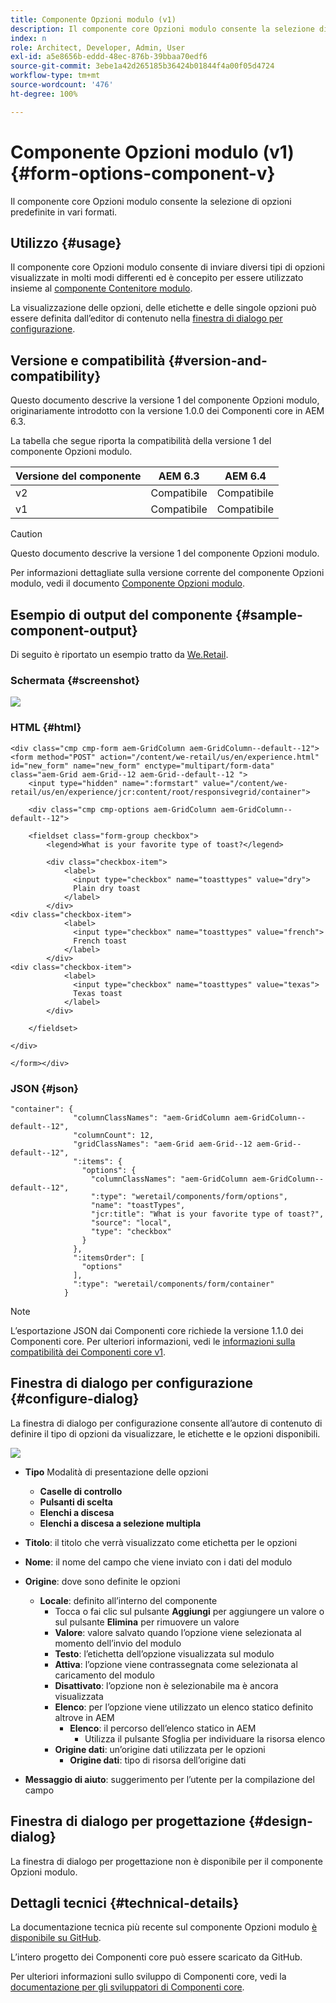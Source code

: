 ```yaml
---
title: Componente Opzioni modulo (v1)
description: Il componente core Opzioni modulo consente la selezione di opzioni predefinite in vari formati.
index: n
role: Architect, Developer, Admin, User
exl-id: a5e8656b-eddd-48ec-876b-39bbaa70edf6
source-git-commit: 3ebe1a42d265185b36424b01844f4a00f05d4724
workflow-type: tm+mt
source-wordcount: '476'
ht-degree: 100%

---
```


# Componente Opzioni modulo (v1) {#form-options-component-v}

Il componente core Opzioni modulo consente la selezione di opzioni predefinite in vari formati.

## Utilizzo {#usage}

Il componente core Opzioni modulo consente di inviare diversi tipi di opzioni visualizzate in molti modi differenti ed è concepito per essere utilizzato insieme al [componente Contenitore modulo](form-container-v1.md).

La visualizzazione delle opzioni, delle etichette e delle singole opzioni può essere definita dall’editor di contenuto nella [finestra di dialogo per configurazione](#configure-dialog).

## Versione e compatibilità {#version-and-compatibility}

Questo documento descrive la versione 1 del componente Opzioni modulo, originariamente introdotto con la versione 1.0.0 dei Componenti core in AEM 6.3.

La tabella che segue riporta la compatibilità della versione 1 del componente Opzioni modulo.

| Versione del componente | AEM 6.3 | AEM 6.4 |
|--- |--- |--- |
| v2 | Compatibile | Compatibile |
| v1 | Compatibile | Compatibile |

>[!CAUTION]
>
>Questo documento descrive la versione 1 del componente Opzioni modulo.
>
>Per informazioni dettagliate sulla versione corrente del componente Opzioni modulo, vedi il documento [Componente Opzioni modulo](/help/components/forms/form-options.md).

## Esempio di output del componente {#sample-component-output}

Di seguito è riportato un esempio tratto da [We.Retail](https://experienceleague.adobe.com/docs/experience-manager-64/developing/bestpractices/we-retail/we-retail.html?lang=it).

### Schermata {#screenshot}

![](/help/assets/chlimage_1-89.png)

### HTML {#html}

```
<div class="cmp cmp-form aem-GridColumn aem-GridColumn--default--12">
<form method="POST" action="/content/we-retail/us/en/experience.html" id="new_form" name="new_form" enctype="multipart/form-data" class="aem-Grid aem-Grid--12 aem-Grid--default--12 ">
    <input type="hidden" name=":formstart" value="/content/we-retail/us/en/experience/jcr:content/root/responsivegrid/container">
    
    <div class="cmp cmp-options aem-GridColumn aem-GridColumn--default--12">

    <fieldset class="form-group checkbox">
        <legend>What is your favorite type of toast?</legend>
        
        <div class="checkbox-item">
            <label>
              <input type="checkbox" name="toasttypes" value="dry">
              Plain dry toast
            </label>
        </div>
<div class="checkbox-item">
            <label>
              <input type="checkbox" name="toasttypes" value="french">
              French toast
            </label>
        </div>
<div class="checkbox-item">
            <label>
              <input type="checkbox" name="toasttypes" value="texas">
              Texas toast
            </label>
        </div>

    </fieldset>
    
</div>
    
</form></div>
```

### JSON {#json}

```
"container": {
              "columnClassNames": "aem-GridColumn aem-GridColumn--default--12",
              "columnCount": 12,
              "gridClassNames": "aem-Grid aem-Grid--12 aem-Grid--default--12",
              ":items": {
                "options": {
                  "columnClassNames": "aem-GridColumn aem-GridColumn--default--12",
                  ":type": "weretail/components/form/options",
                  "name": "toastTypes",
                  "jcr:title": "What is your favorite type of toast?",
                  "source": "local",
                  "type": "checkbox"
                }
              },
              ":itemsOrder": [
                "options"
              ],
              ":type": "weretail/components/form/container"
            }
```

>[!NOTE]
>
>L’esportazione JSON dai Componenti core richiede la versione 1.1.0 dei Componenti core. Per ulteriori informazioni, vedi le [informazioni sulla compatibilità dei Componenti core v1](/help/versions.md).

## Finestra di dialogo per configurazione {#configure-dialog}

La finestra di dialogo per configurazione consente all’autore di contenuto di definire il tipo di opzioni da visualizzare, le etichette e le opzioni disponibili.

![](/help/assets/chlimage_1-90.png)

* **Tipo**
Modalità di presentazione delle opzioni

   * **Caselle di controllo**
   * **Pulsanti di scelta**
   * **Elenchi a discesa**
   * **Elenchi a discesa a selezione multipla**

* **Titolo**: il titolo che verrà visualizzato come etichetta per le opzioni
* **Nome**: il nome del campo che viene inviato con i dati del modulo
* **Origine**: dove sono definite le opzioni

   * **Locale**: definito all’interno del componente
      * Tocca o fai clic sul pulsante **Aggiungi** per aggiungere un valore o sul pulsante **Elimina** per rimuovere un valore
      * **Valore**: valore salvato quando l’opzione viene selezionata al momento dell’invio del modulo
      * **Testo**: l’etichetta dell’opzione visualizzata sul modulo
      * **Attiva**: l’opzione viene contrassegnata come selezionata al caricamento del modulo
      * **Disattivato**: l’opzione non è selezionabile ma è ancora visualizzata
      * **Elenco**: per l’opzione viene utilizzato un elenco statico definito altrove in AEM
         * **Elenco**: il percorso dell’elenco statico in AEM
            * Utilizza il pulsante Sfoglia per individuare la risorsa elenco
      * **Origine dati**: un’origine dati utilizzata per le opzioni
         * **Origine dati**: tipo di risorsa dell’origine dati
* **Messaggio di aiuto**: suggerimento per l’utente per la compilazione del campo

## Finestra di dialogo per progettazione {#design-dialog}

La finestra di dialogo per progettazione non è disponibile per il componente Opzioni modulo.

## Dettagli tecnici {#technical-details}

La documentazione tecnica più recente sul componente Opzioni modulo [è disponibile su GitHub](https://github.com/adobe/aem-core-wcm-components/tree/master/content/src/content/jcr_root/apps/core/wcm/components/form/options/v1/options).

L’intero progetto dei Componenti core può essere scaricato da GitHub.

Per ulteriori informazioni sullo sviluppo di Componenti core, vedi la [documentazione per gli sviluppatori di Componenti core](/help/developing/overview.md).

